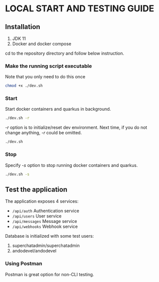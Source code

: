 # LOCAL START AND TESTING GUIDE

## Installation
1. JDK 11
2. Docker and docker compose


cd to the repository directory and follow below instruction.

### Make the running script executable
Note that you only need to do this once
 ```bash
chmod +x ./dev.sh
 ```

### Start 
Start docker containers and quarkus in background.
 ```bash
./dev.sh -r
 ```  
_-r_ option is to initialize/reset dev environment. 
Next time, if you do not change anything, _-r_ could be omitted.
 ```bash
./dev.sh
 ```

### Stop
Specify _-s_ option to stop running docker containers and quarkus.
 ```bash
./dev.sh -s
 ```  

## Test the application
The application exposes 4 services:
* `/api/auth` Authentication service
* `/api/users` User service
* `/api/messages` Message service
* `/api/webhooks` Webhook service

Database is initialized with some test users:
1. superchatadmin/superchatadmin
2. andodevel/andodevel

### Using Postman
Postman is great option for non-CLI testing.



